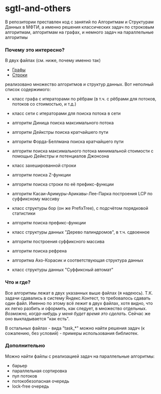 sgtl-and-others
=========

В репозитории преставлен код с занятий по Алгоритмам и Структурам Данных в МФТИ, а именно решения классических задач по строковым алгоритмам, алгоритмам на графах, и немного задач на параллельные алгоритмы

### Почему это интересно? ###

В двух файлах (см. ниже, почему именно так)

* [Графы](https://github.com/shevkunov/sgtl-graphs.h)
* [Строки](https://github.com/shevkunov/sgtl-strings.h)

реализовано множество алгоритмов и структур данных. Вот неполный список содержимого:

* класс графа с итераторами по рёбрам (в т.ч. с рёбрами для потоков, потоков со стоимостью, и т.д.)
* класс сети с итераторами для поиска потока в сети
* алгоритм Диница поиска максимального потока
* алгоритм Дейкстры поиска кратчайшего пути
* алгоритм Форда-Беллмана поиска кратчайшего пути
* алгоритм поиска максимального потока минимальной стоимости с помощью Дейкстры и потенциалов Джонсона

* класс захешированной строки
* алгоритм поиска Z-функции
* алгоритм поиска строки по её префикс-функции
* алгоритм Касаи-Аримуры-Арикавы-Лее-Парка построения LCP по суффиксному массиву
* класс структуры бор (он же PrefixTree), с подсчётом порядковой статистики
* алгоритм поиска префикс-функции
* класс структуры данных "Дерево палиндромов", в т.ч. сдвоенное
* алгоритм построения суффиксного массива
* алгоритм поиска рефрена
* алгоритма Ахо-Корасик и соответствующая структура данных
* класс структуры данных "Суффиксный автомат"

### Что и где? ###

Все алгоритмы лежат в двух указанных выше файлах (я надеюсь). Т.К. задачи сдавались в систему Яндекс.Контест, то требовалось сдавать один файл. Именно по этому всё лежит в двух файлах, хотя видно, что их легко разбить и оформить, как следует, в множество отдельных. *Возможно, когда-нибудь у меня будет время это сделать.* Сейчас же оно выкладывается "как есть". 

В остальных файлах - вида "task_*" можно найти решения задач (к сожалению, без условий) - примеры использования библиотек.

### Дополнительно ###

Можно найти файлы с реализацией задач на параллельные алгоритмы:
* барьер
* параллельная сортировка 
* пул потоков
* потокобезопасная очередь
* lock-free очередь


